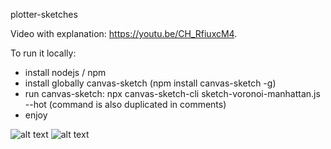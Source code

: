 plotter-sketches

Video with explanation: https://youtu.be/CH_RfiuxcM4.

To run it locally:
- install nodejs / npm
- install globally canvas-sketch (npm install canvas-sketch -g)
- run canvas-sketch: npx canvas-sketch-cli sketch-voronoi-manhattan.js --hot (command is also duplicated in comments)
- enjoy

![alt text](https://user-images.githubusercontent.com/12106426/95122168-c6dfbc00-0758-11eb-9446-61e6eb28fb65.jpg)
![alt text](https://user-images.githubusercontent.com/12106426/95122199-cfd08d80-0758-11eb-8ab9-b8357d1d3f20.jpg)

